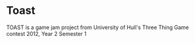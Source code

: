 # Toast
TOAST is a game jam project from University of Hull's Three Thing Game contest 2012, Year 2 Semester 1
